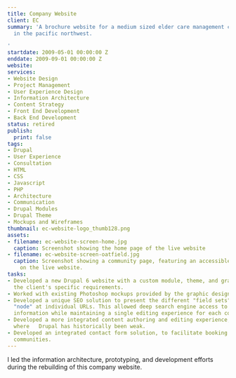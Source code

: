 ```yaml
---
title: Company Website
client: EC
summary: 'A brochure website for a medium sized elder care management corporation
  in the pacific northwest.

'
startdate: 2009-05-01 00:00:00 Z
enddate: 2009-09-01 00:00:00 Z
website: 
services:
- Website Design
- Project Management
- User Experience Design
- Information Architecture
- Content Strategy
- Front End Development
- Back End Development
status: retired
publish:
  print: false
tags:
- Drupal
- User Experience
- Consultation
- HTML
- CSS
- Javascript
- PHP
- Architecture
- Communication
- Drupal Modules
- Drupal Theme
- Mockups and Wireframes
thumbnail: ec-website-logo_thumb128.png
assets:
- filename: ec-website-screen-home.jpg
  caption: Screenshot showing the home page of the live website
- filename: ec-website-screen-oatfield.jpg
  caption: Screenshot showing a community page, featuring an accessible sidebar menu,
    on the live website.
tasks:
- Developed a new Drupal 6 website with a custom module, theme, and graphics to meet
  the client's specific requirements.
- Worked with existing Photoshop mockups provided by the graphic designer.
- Developed a unique SEO solution to present the different "field sets" of each community
  "node" at individual URLs. This allowed deep search engine access to the discrete   community
  information while maintaining a single editing experience for each community.
- Developed a more integrated content authoring and editing experience, filling in
  where   Drupal has historically been weak.
- Developed an integrated contact form solution, to facilitate booking tours at individual
  communities.
---
```


I led the information architecture, prototyping, and development efforts during the rebuilding of this company website.
